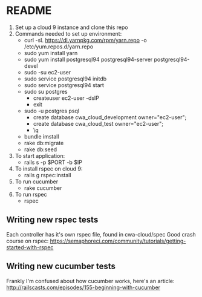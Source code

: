# README
1) Set up a cloud 9 instance and clone this repo
2) Commands needed to set up environment:
    - curl -sL https://dl.yarnpkg.com/rpm/yarn.repo -o /etc/yum.repos.d/yarn.repo
    - sudo yum install yarn
    - sudo yum install postgresql94 postgresql94-server postgresql94-devel 
    - sudo -su ec2-user
    - sudo service postgresql94 initdb
    - sudo service postgresql94 start
    - sudo su postgres
        - createuser ec2-user -dslP
        - exit
    - sudo -u postgres psql
        - create database cwa_cloud_development owner="ec2-user";
        - create database cwa_cloud_test owner="ec2-user";
        - \q
    - bundle imstall
    - rake db:migrate
    - rake db:seed
3) To start application:
    - rails s -p $PORT -b $IP
4) To install rspec on cloud 9:
    - rails g rspec:install
5) To run cucumber
    - rake cucumber
6) To run rspec
    - rspec
    
## Writing new rspec tests 
Each controller has it's own rspec file, found in cwa-cloud/spec
Good crash course on rspec: https://semaphoreci.com/community/tutorials/getting-started-with-rspec

## Writing new cucumber tests
Frankly I'm confused about how cucumber works, here's an article: http://railscasts.com/episodes/155-beginning-with-cucumber

